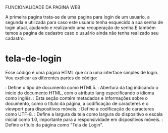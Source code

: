 FUNCIONALIDADE DA PAGINA WEB

A primeira pagina trata-se de uma pagina para login de um usuario, a segunda e utilizada para caso este usuario tenha esquecido a sua senha de login atual, ajudando e realizando uma recuperação de senha.E também temos a pagina de cadastro caso o usuário ainda não tenha realizado seu cadastro.

# tela-de-login

Esse código é uma página HTML que cria uma interface simples de login. Vou explicar as diferentes partes do código:

<!DOCTYPE html>: Define o tipo de documento como HTML5.
<html lang="en">: Abertura da tag <html> indicando o início do documento HTML, com o atributo lang especificando o idioma como inglês.
<head>: Esta seção contém metadados e informações sobre o documento, como o título da página, a codificação de caracteres e o viewport para dispositivos móveis.
<meta charset="UTF-8">: Define a codificação de caracteres como UTF-8.
<meta name="viewport" content="width=device-width, initial-scale=1.0">: Define a largura da tela como largura do dispositivo e escala inicial como 1.0, importante para a responsividade em dispositivos móveis.
<title>Tela de Login</title>: Define o título da página como "Tela de Login".
<style>: Define estilos CSS internos para a página.
<body>: Esta seção contém o conteúdo visível da página.
<div class="login-container">: Um contêiner para o formulário de login.
<form action="#" method="post" id="login-form">: Um formulário de login que envia os dados para um destino não especificado (#) usando o método POST.
<label for="username">Usuário:</label>: Rótulo para o campo de entrada de usuário.
<input type="text" id="username" name="username" required>: Campo de entrada de texto para o nome de usuário, com o atributo required indicando que é obrigatório preencher este campo.
<label for="password">Senha:</label>: Rótulo para o campo de entrada de senha.
<input type="password" id="password" name="password" required>: Campo de entrada de senha, com o atributo required.
<input type="submit" value="Entrar">: Botão de envio do formulário.
<div class="forgot-password">: Uma seção para o link "Esqueceu a senha de novo cara ?".
<a href="http://127.0.0.1:5500/2login.html" id="forgot-password-link">Esqueceu a senha de novo cara ?</a>: Um link para uma página externa ou local (neste caso, 2login.html) para redefinir a senha.
<script src="script.js"></script>: Referência a um arquivo JavaScript externo chamado script.js, que provavelmente contém funcionalidades adicionais para o formulário de login.
  

  # esqueceu a senha

  Este código é uma página HTML para recuperação de senha. Aqui está uma explicação das partes do código:

<!DOCTYPE html>: Declaração do tipo de documento como HTML5.
<html lang="en">: Tag HTML que define o idioma do documento como inglês.
<head>: Esta seção contém metadados e informações sobre o documento.
<meta charset="UTF-8">: Define a codificação de caracteres como UTF-8.
<meta name="viewport" content="width=device-width, initial-scale=1.0">: Define a largura da tela como largura do dispositivo e escala inicial como 1.0, importante para a responsividade em dispositivos móveis.
<title>Recuperação de Senha</title>: Define o título da página como "Recuperação de Senha".
<style>: Define estilos CSS internos para a página.
<body>: Esta seção contém o conteúdo visível da página.
<div class="login-container">: Um contêiner para o formulário de recuperação de senha.
<h2>Ultima vez que eu recupero em se liga</h2>: Um título para o formulário de recuperação de senha.
<form action="#" method="post" id="forgot-password-form">: Um formulário que envia os dados para um destino não especificado (#) usando o método POST.
<label for="email">E-mail:</label>: Rótulo para o campo de entrada de e-mail.
<input type="email" id="email" name="email" required>: Campo de entrada de e-mail, com o atributo required indicando que é obrigatório preencher este campo.
<input type="submit" value="Recuperar Senha">: Botão de envio do formulário.
<script>: Não há scripts incluídos nesta página. 

# cadastro

Este é um código HTML básico para criar um formulário de cadastro. Vou explicar as principais partes:

<!DOCTYPE html>: Declara o tipo de documento como HTML5.
<html lang="pt-br">: Define o idioma do documento como português do Brasil.
<head>: Esta seção contém metadados e referências a recursos externos, como folhas de estilo e scripts.
<meta charset="UTF-8">: Define o conjunto de caracteres como UTF-8 para suportar caracteres especiais.
<meta name="viewport" content="width=device-width, initial-scale=1.0">: Define a largura da viewport como o largura do dispositivo e escala inicial como 1.
<title>Cadastro</title>: Define o título da página como "Cadastro".
<style>: Define as regras de estilo CSS embutidas para estilizar a página.
<body>: Esta seção contém o conteúdo visível da página.
<div class="container">: Define um contêiner com uma largura máxima de 400px, centrado horizontalmente na página e com um fundo rosa claro.
<h2>Cadastro</h2>: Um título de nível 2 que diz "Cadastro".
<form action="processa_cadastro.php" method="post">: Um formulário HTML com o atributo action definido como "processa_cadastro.php", indicando para onde os dados do formulário serão enviados quando o formulário for submetido, e o método post, que envia os dados de forma que não são visíveis na URL.
<label for="nome">Nome:</label>: Um rótulo para o campo de entrada de nome, indicado pelo atributo for correspondente ao id do campo de entrada.
<input type="text" id="nome" name="nome" required>: Um campo de entrada de texto para o nome, com o id "nome" e o name "nome". O atributo required indica que este campo é obrigatório.
O mesmo padrão se repete para os campos de email e senha.
<input type="submit" value="Cadastrar">: Um botão de envio do formulário com o valor "Cadastrar".